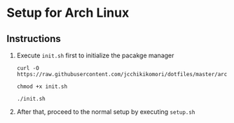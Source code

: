 # Setup for Arch Linux

## Instructions

1. Execute `init.sh` first to initialize the pacakge manager
   ```properties
   curl -O https://raw.githubusercontent.com/jcchikikomori/dotfiles/master/arch/init.sh
   ```
   ```properties
   chmod +x init.sh
   ```
   ```properties
   ./init.sh
   ```
2. After that, proceed to the normal setup by executing `setup.sh`
